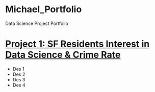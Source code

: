 # Michael_Portfolio
Data Science Project Portfolio

# [Project 1: SF Residents Interest in Data Science & Crime Rate](https://github.com/MichaelLin1/SF-Project/blob/master/San%20Fran%20Project.ipynb)
* Des 1
* Des 2
* Des 3
* Des 4
